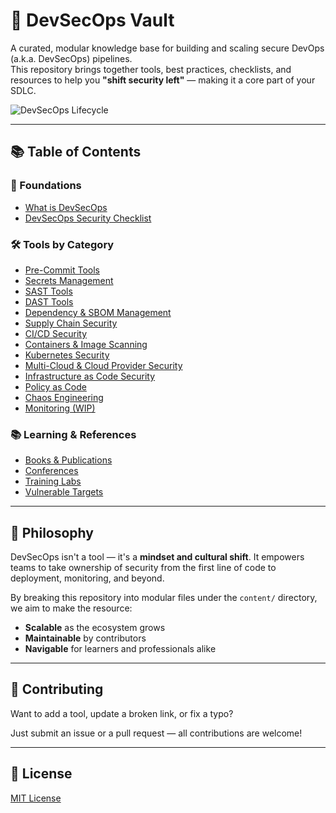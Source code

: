 # 🔐 DevSecOps Vault

A curated, modular knowledge base for building and scaling secure DevOps (a.k.a. DevSecOps) pipelines.  
This repository brings together tools, best practices, checklists, and resources to help you **"shift security left"** — making it a core part of your SDLC.

![DevSecOps Lifecycle](./imgs/devsecopslife.png)

---

## 📚 Table of Contents

### 📘 Foundations
- [What is DevSecOps](./content/what-is-devsecops.md)
- [DevSecOps Security Checklist](./content/checklist.md)

### 🛠️ Tools by Category
- [Pre-Commit Tools](./content/tools/precommit.md)
- [Secrets Management](./content/tools/secrets-management.md)
- [SAST Tools](./content/tools/sast.md)
- [DAST Tools](./content/tools/dast.md)
- [Dependency & SBOM Management](./content/tools/dependency-management.md)
- [Supply Chain Security](./content/tools/supply-chain.md)
- [CI/CD Security](./content/tools/ci-cd.md)
- [Containers & Image Scanning](./content/tools/containers.md)
- [Kubernetes Security](./content/tools/kubernetes.md)
- [Multi-Cloud & Cloud Provider Security](./content/tools/cloud.md)
- [Infrastructure as Code Security](./content/tools/iac.md)
- [Policy as Code](./content/tools/policy-as-code.md)
- [Chaos Engineering](./content/tools/chaos.md)
- [Monitoring (WIP)](./content/tools/monitoring.md)

### 📚 Learning & References
- [Books & Publications](./content/resources/books.md)
- [Conferences](./content/resources/conferences.md)
- [Training Labs](./content/resources/labs.md)
- [Vulnerable Targets](./content/resources/vulnerable-apps.md)

---

## 🧭 Philosophy

DevSecOps isn't a tool — it's a **mindset and cultural shift**. It empowers teams to take ownership of security from the first line of code to deployment, monitoring, and beyond.

By breaking this repository into modular files under the `content/` directory, we aim to make the resource:
- **Scalable** as the ecosystem grows
- **Maintainable** by contributors
- **Navigable** for learners and professionals alike

---

## 🤝 Contributing

Want to add a tool, update a broken link, or fix a typo?

Just submit an issue or a pull request — all contributions are welcome!

---

## 📄 License

[MIT License](./LICENSE)
